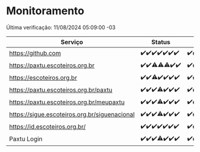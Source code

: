 # Monitoramento

Última verificação: 11/08/2024 05:09:00 -03

|Serviço|Status|Últimas 24h|
|---|---|---|
|https://github.com|<span title="2024-08-04: OK=23">✔️</span><span title="2024-08-05: OK=24">✔️</span><span title="2024-08-06: OK=24">✔️</span><span title="2024-08-07: OK=24">✔️</span><span title="2024-08-08: OK=24">✔️</span><span title="2024-08-09: OK=24">✔️</span><span title="2024-08-10: OK=9">✔️</span>|<span title="10/08/2024 06:07:00 -03 : 200">✔️</span><span title="10/08/2024 07:07:00 -03 : 200">✔️</span><span title="10/08/2024 08:05:00 -03 : 200">✔️</span><span title="10/08/2024 09:12:00 -03 : 200">✔️</span><span title="10/08/2024 10:09:00 -03 : 200">✔️</span><span title="10/08/2024 11:06:00 -03 : 200">✔️</span><span title="10/08/2024 12:06:00 -03 : 200">✔️</span><span title="10/08/2024 13:08:00 -03 : 200">✔️</span><span title="10/08/2024 14:04:00 -03 : 200">✔️</span><span title="10/08/2024 15:08:00 -03 : 200">✔️</span><span title="10/08/2024 16:04:00 -03 : 200">✔️</span><span title="10/08/2024 17:07:00 -03 : 200">✔️</span><span title="10/08/2024 18:07:00 -03 : 200">✔️</span><span title="10/08/2024 19:07:00 -03 : 200">✔️</span><span title="10/08/2024 20:07:00 -03 : 200">✔️</span><span title="10/08/2024 21:39:00 -03 : 200">✔️</span><span title="10/08/2024 23:04:00 -03 : 200">✔️</span><span title="11/08/2024 00:07:00 -03 : 200">✔️</span><span title="11/08/2024 01:09:00 -03 : 200">✔️</span><span title="11/08/2024 02:07:00 -03 : 200">✔️</span><span title="11/08/2024 03:10:00 -03 : 200">✔️</span><span title="11/08/2024 04:06:00 -03 : 200">✔️</span><span title="11/08/2024 05:09:00 -03 : 200">✔️</span>|
|https://paxtu.escoteiros.org.br|<span title="2024-08-04: OK=23">✔️</span><span title="2024-08-05: OK=24">✔️</span><span title="2024-08-06: OK=23, Falhas=1">⚠️</span><span title="2024-08-07: OK=23, Falhas=1">⚠️</span><span title="2024-08-08: OK=23, Falhas=1">⚠️</span><span title="2024-08-09: OK=24">✔️</span><span title="2024-08-10: OK=9">✔️</span>|<span title="10/08/2024 06:07:00 -03 : 200">✔️</span><span title="10/08/2024 07:07:00 -03 : 200">✔️</span><span title="10/08/2024 08:05:00 -03 : 200">✔️</span><span title="10/08/2024 09:12:00 -03 : 200">✔️</span><span title="10/08/2024 10:09:00 -03 : 200">✔️</span><span title="10/08/2024 11:06:00 -03 : 200">✔️</span><span title="10/08/2024 12:06:00 -03 : 200">✔️</span><span title="10/08/2024 13:08:00 -03 : 200">✔️</span><span title="10/08/2024 14:04:00 -03 : 200">✔️</span><span title="10/08/2024 15:08:00 -03 : 200">✔️</span><span title="10/08/2024 16:04:00 -03 : 200">✔️</span><span title="10/08/2024 17:07:00 -03 : 200">✔️</span><span title="10/08/2024 18:07:00 -03 : 200">✔️</span><span title="10/08/2024 19:07:00 -03 : 200">✔️</span><span title="10/08/2024 20:07:00 -03 : 200">✔️</span><span title="10/08/2024 21:39:00 -03 : 200">✔️</span><span title="10/08/2024 23:04:00 -03 : 0">❌</span><span title="11/08/2024 00:07:00 -03 : 200">✔️</span><span title="11/08/2024 01:09:00 -03 : 200">✔️</span><span title="11/08/2024 02:07:00 -03 : 200">✔️</span><span title="11/08/2024 03:10:00 -03 : 200">✔️</span><span title="11/08/2024 04:06:00 -03 : 200">✔️</span><span title="11/08/2024 05:09:00 -03 : 200">✔️</span>|
|https://escoteiros.org.br|<span title="2024-08-04: OK=23">✔️</span><span title="2024-08-05: OK=24">✔️</span><span title="2024-08-06: OK=23, Falhas=1">⚠️</span><span title="2024-08-07: OK=24">✔️</span><span title="2024-08-08: OK=24">✔️</span><span title="2024-08-09: OK=24">✔️</span><span title="2024-08-10: OK=9">✔️</span>|<span title="10/08/2024 06:07:00 -03 : 200">✔️</span><span title="10/08/2024 07:07:00 -03 : 200">✔️</span><span title="10/08/2024 08:05:00 -03 : 200">✔️</span><span title="10/08/2024 09:12:00 -03 : 200">✔️</span><span title="10/08/2024 10:09:00 -03 : 200">✔️</span><span title="10/08/2024 11:06:00 -03 : 200">✔️</span><span title="10/08/2024 12:06:00 -03 : 200">✔️</span><span title="10/08/2024 13:08:00 -03 : 200">✔️</span><span title="10/08/2024 14:04:00 -03 : 200">✔️</span><span title="10/08/2024 15:08:00 -03 : 200">✔️</span><span title="10/08/2024 16:04:00 -03 : 200">✔️</span><span title="10/08/2024 17:07:00 -03 : 200">✔️</span><span title="10/08/2024 18:07:00 -03 : 200">✔️</span><span title="10/08/2024 19:07:00 -03 : 200">✔️</span><span title="10/08/2024 20:07:00 -03 : 200">✔️</span><span title="10/08/2024 21:39:00 -03 : 200">✔️</span><span title="10/08/2024 23:04:00 -03 : 200">✔️</span><span title="11/08/2024 00:07:00 -03 : 200">✔️</span><span title="11/08/2024 01:09:00 -03 : 200">✔️</span><span title="11/08/2024 02:07:00 -03 : 200">✔️</span><span title="11/08/2024 03:10:00 -03 : 200">✔️</span><span title="11/08/2024 04:06:00 -03 : 200">✔️</span><span title="11/08/2024 05:09:00 -03 : 200">✔️</span>|
|https://paxtu.escoteiros.org.br/paxtu|<span title="2024-08-04: OK=23">✔️</span><span title="2024-08-05: OK=24">✔️</span><span title="2024-08-06: OK=24">✔️</span><span title="2024-08-07: OK=23, Falhas=1">⚠️</span><span title="2024-08-08: OK=24">✔️</span><span title="2024-08-09: OK=24">✔️</span><span title="2024-08-10: OK=9">✔️</span>|<span title="10/08/2024 06:07:00 -03 : 200">✔️</span><span title="10/08/2024 07:07:00 -03 : 200">✔️</span><span title="10/08/2024 08:05:00 -03 : 200">✔️</span><span title="10/08/2024 09:12:00 -03 : 200">✔️</span><span title="10/08/2024 10:09:00 -03 : 200">✔️</span><span title="10/08/2024 11:06:00 -03 : 200">✔️</span><span title="10/08/2024 12:06:00 -03 : 200">✔️</span><span title="10/08/2024 13:08:00 -03 : 200">✔️</span><span title="10/08/2024 14:04:00 -03 : 200">✔️</span><span title="10/08/2024 15:08:00 -03 : 200">✔️</span><span title="10/08/2024 16:04:00 -03 : 200">✔️</span><span title="10/08/2024 17:07:00 -03 : 200">✔️</span><span title="10/08/2024 18:07:00 -03 : 200">✔️</span><span title="10/08/2024 19:07:00 -03 : 200">✔️</span><span title="10/08/2024 20:07:00 -03 : 200">✔️</span><span title="10/08/2024 21:39:00 -03 : 200">✔️</span><span title="10/08/2024 23:04:00 -03 : 0">❌</span><span title="11/08/2024 00:08:00 -03 : 200">✔️</span><span title="11/08/2024 01:09:00 -03 : 200">✔️</span><span title="11/08/2024 02:07:00 -03 : 200">✔️</span><span title="11/08/2024 03:10:00 -03 : 200">✔️</span><span title="11/08/2024 04:06:00 -03 : 200">✔️</span><span title="11/08/2024 05:09:00 -03 : 200">✔️</span>|
|https://paxtu.escoteiros.org.br/meupaxtu|<span title="2024-08-04: OK=23">✔️</span><span title="2024-08-05: OK=24">✔️</span><span title="2024-08-06: OK=24">✔️</span><span title="2024-08-07: OK=23, Falhas=1">⚠️</span><span title="2024-08-08: OK=24">✔️</span><span title="2024-08-09: OK=24">✔️</span><span title="2024-08-10: OK=9">✔️</span>|<span title="10/08/2024 06:07:00 -03 : 200">✔️</span><span title="10/08/2024 07:07:00 -03 : 200">✔️</span><span title="10/08/2024 08:05:00 -03 : 200">✔️</span><span title="10/08/2024 09:12:00 -03 : 200">✔️</span><span title="10/08/2024 10:09:00 -03 : 200">✔️</span><span title="10/08/2024 11:06:00 -03 : 200">✔️</span><span title="10/08/2024 12:06:00 -03 : 200">✔️</span><span title="10/08/2024 13:08:00 -03 : 200">✔️</span><span title="10/08/2024 14:04:00 -03 : 200">✔️</span><span title="10/08/2024 15:08:00 -03 : 200">✔️</span><span title="10/08/2024 16:04:00 -03 : 200">✔️</span><span title="10/08/2024 17:07:00 -03 : 200">✔️</span><span title="10/08/2024 18:07:00 -03 : 200">✔️</span><span title="10/08/2024 19:07:00 -03 : 200">✔️</span><span title="10/08/2024 20:07:00 -03 : 200">✔️</span><span title="10/08/2024 21:39:00 -03 : 200">✔️</span><span title="10/08/2024 23:04:00 -03 : 0">❌</span><span title="11/08/2024 00:08:00 -03 : 200">✔️</span><span title="11/08/2024 01:09:00 -03 : 200">✔️</span><span title="11/08/2024 02:07:00 -03 : 200">✔️</span><span title="11/08/2024 03:10:00 -03 : 200">✔️</span><span title="11/08/2024 04:06:00 -03 : 200">✔️</span><span title="11/08/2024 05:09:00 -03 : 200">✔️</span>|
|https://sigue.escoteiros.org.br/siguenacional|<span title="2024-08-04: OK=23">✔️</span><span title="2024-08-05: OK=24">✔️</span><span title="2024-08-06: OK=24">✔️</span><span title="2024-08-07: OK=23, Falhas=1">⚠️</span><span title="2024-08-08: OK=24">✔️</span><span title="2024-08-09: OK=24">✔️</span><span title="2024-08-10: OK=9">✔️</span>|<span title="10/08/2024 06:07:00 -03 : 200">✔️</span><span title="10/08/2024 07:07:00 -03 : 200">✔️</span><span title="10/08/2024 08:05:00 -03 : 200">✔️</span><span title="10/08/2024 09:12:00 -03 : 200">✔️</span><span title="10/08/2024 10:09:00 -03 : 200">✔️</span><span title="10/08/2024 11:06:00 -03 : 200">✔️</span><span title="10/08/2024 12:06:00 -03 : 200">✔️</span><span title="10/08/2024 13:08:00 -03 : 200">✔️</span><span title="10/08/2024 14:04:00 -03 : 200">✔️</span><span title="10/08/2024 15:08:00 -03 : 200">✔️</span><span title="10/08/2024 16:04:00 -03 : 200">✔️</span><span title="10/08/2024 17:07:00 -03 : 200">✔️</span><span title="10/08/2024 18:07:00 -03 : 200">✔️</span><span title="10/08/2024 19:07:00 -03 : 200">✔️</span><span title="10/08/2024 20:07:00 -03 : 200">✔️</span><span title="10/08/2024 21:39:00 -03 : 200">✔️</span><span title="10/08/2024 23:04:00 -03 : 0">❌</span><span title="11/08/2024 00:08:00 -03 : 200">✔️</span><span title="11/08/2024 01:09:00 -03 : 200">✔️</span><span title="11/08/2024 02:07:00 -03 : 200">✔️</span><span title="11/08/2024 03:10:00 -03 : 200">✔️</span><span title="11/08/2024 04:06:00 -03 : 200">✔️</span><span title="11/08/2024 05:09:00 -03 : 200">✔️</span>|
|https://id.escoteiros.org.br/|<span title="2024-08-04: OK=23">✔️</span><span title="2024-08-05: OK=24">✔️</span><span title="2024-08-06: OK=24">✔️</span><span title="2024-08-07: OK=24">✔️</span><span title="2024-08-08: OK=24">✔️</span><span title="2024-08-09: OK=24">✔️</span><span title="2024-08-10: OK=9">✔️</span>|<span title="10/08/2024 06:07:00 -03 : 200">✔️</span><span title="10/08/2024 07:07:00 -03 : 200">✔️</span><span title="10/08/2024 08:05:00 -03 : 200">✔️</span><span title="10/08/2024 09:12:00 -03 : 200">✔️</span><span title="10/08/2024 10:09:00 -03 : 200">✔️</span><span title="10/08/2024 11:06:00 -03 : 200">✔️</span><span title="10/08/2024 12:06:00 -03 : 200">✔️</span><span title="10/08/2024 13:08:00 -03 : 200">✔️</span><span title="10/08/2024 14:04:00 -03 : 200">✔️</span><span title="10/08/2024 15:08:00 -03 : 200">✔️</span><span title="10/08/2024 16:04:00 -03 : 200">✔️</span><span title="10/08/2024 17:07:00 -03 : 200">✔️</span><span title="10/08/2024 18:07:00 -03 : 200">✔️</span><span title="10/08/2024 19:07:00 -03 : 200">✔️</span><span title="10/08/2024 20:07:00 -03 : 200">✔️</span><span title="10/08/2024 21:39:00 -03 : 200">✔️</span><span title="10/08/2024 23:05:00 -03 : 200">✔️</span><span title="11/08/2024 00:08:00 -03 : 200">✔️</span><span title="11/08/2024 01:09:00 -03 : 200">✔️</span><span title="11/08/2024 02:07:00 -03 : 200">✔️</span><span title="11/08/2024 03:10:00 -03 : 200">✔️</span><span title="11/08/2024 04:06:00 -03 : 200">✔️</span><span title="11/08/2024 05:09:00 -03 : 200">✔️</span>|
|Paxtu Login|<span title="2024-08-04: OK=23">✔️</span><span title="2024-08-05: OK=24">✔️</span><span title="2024-08-06: OK=24">✔️</span><span title="2024-08-07: OK=23, Falhas=1">⚠️</span><span title="2024-08-08: OK=24">✔️</span><span title="2024-08-09: OK=24">✔️</span><span title="2024-08-10: OK=9">✔️</span>|<span title="10/08/2024 06:07:00 -03 : 200">✔️</span><span title="10/08/2024 07:07:00 -03 : 200">✔️</span><span title="10/08/2024 08:05:00 -03 : 200">✔️</span><span title="10/08/2024 09:12:00 -03 : 200">✔️</span><span title="10/08/2024 10:09:00 -03 : 200">✔️</span><span title="10/08/2024 11:06:00 -03 : 200">✔️</span><span title="10/08/2024 12:06:00 -03 : 200">✔️</span><span title="10/08/2024 13:08:00 -03 : 200">✔️</span><span title="10/08/2024 14:04:00 -03 : 200">✔️</span><span title="10/08/2024 15:08:00 -03 : 200">✔️</span><span title="10/08/2024 16:04:00 -03 : 200">✔️</span><span title="10/08/2024 17:07:00 -03 : 200">✔️</span><span title="10/08/2024 18:07:00 -03 : 200">✔️</span><span title="10/08/2024 19:07:00 -03 : 200">✔️</span><span title="10/08/2024 20:07:00 -03 : 200">✔️</span><span title="10/08/2024 21:39:00 -03 : 200">✔️</span><span title="10/08/2024 23:05:00 -03 : 504">❌</span><span title="11/08/2024 00:08:00 -03 : 200">✔️</span><span title="11/08/2024 01:09:00 -03 : 200">✔️</span><span title="11/08/2024 02:07:00 -03 : 200">✔️</span><span title="11/08/2024 03:10:00 -03 : 200">✔️</span><span title="11/08/2024 04:06:00 -03 : 200">✔️</span><span title="11/08/2024 05:09:00 -03 : 200">✔️</span>|
